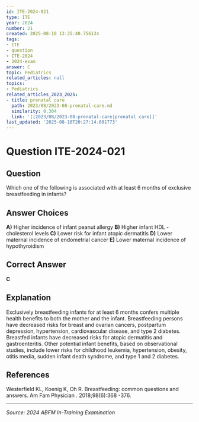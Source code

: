 ```yaml
---
id: ITE-2024-021
type: ITE
year: 2024
number: 21
created: 2025-08-10 13:35:40.756134
tags:
- ITE
- question
- ITE-2024
- 2024-exam
answer: C
topic: Pediatrics
related_articles: null
topics:
- Pediatrics
related_articles_2023_2025:
- title: prenatal care
  path: 2023/08/2023-08-prenatal-care.md
  similarity: 0.304
  link: '[[2023/08/2023-08-prenatal-care|prenatal care]]'
last_updated: '2025-08-10T20:27:14.601773'
---
```


# Question ITE-2024-021

## Question
Which one of the following is associated with at least 6 months of exclusive breastfeeding in infants?

## Answer Choices
**A)** Higher incidence of infant peanut allergy
**B)** Higher infant HDL -cholesterol levels
**C)** Lower risk for infant atopic dermatitis
**D)** Lower maternal incidence of endometrial cancer
**E)** Lower maternal incidence of hypothyroidism

## Correct Answer
**C**

## Explanation
Exclusively breastfeeding infants for at least 6 months confers multiple health benefits to both the mother and the infant. Breastfeeding persons have decreased risks for breast and ovarian cancers, postpartum depression, hypertension, cardiovascular disease, and type 2 diabetes. Breastfed infants have decreased risks for atopic dermatitis and gastroenteritis. Other potential infant benefits, based on observational studies, include lower risks for childhood leukemia, hypertension, obesity, otitis media, sudden infant death syndrome, and type 1 and 2 diabetes.

## References
Westerfield KL, Koenig K, Oh R. Breastfeeding: common questions and answers. Am Fam Physician . 2018;98(6):368 -376.

---
*Source: 2024 ABFM In-Training Examination*